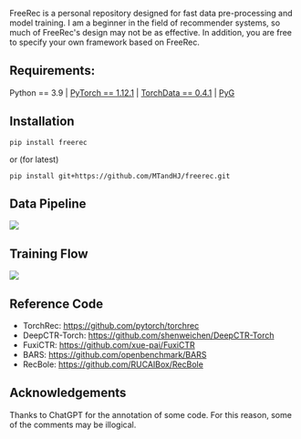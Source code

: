 

FreeRec is a personal repository designed for fast data pre-processing and model training.
I am a beginner in the field of recommender systems, so much of FreeRec's design may not be as effective. In addition, you are free to specify your own framework based on FreeRec.


## Requirements: 

Python == 3.9 | [PyTorch == 1.12.1](https://pytorch.org/) | [TorchData == 0.4.1](https://github.com/pytorch/data) | [PyG](https://pytorch-geometric.readthedocs.io/en/latest/notes/installation.html#)


## Installation

    pip install freerec

or (for latest)

    pip install git+https://github.com/MTandHJ/freerec.git



## Data Pipeline

![](docs/src/pipeline.png)

## Training Flow


![](docs/src/flow.png)


## Reference Code

- TorchRec: https://github.com/pytorch/torchrec 
- DeepCTR-Torch: https://github.com/shenweichen/DeepCTR-Torch
- FuxiCTR: https://github.com/xue-pai/FuxiCTR
- BARS: https://github.com/openbenchmark/BARS
- RecBole: https://github.com/RUCAIBox/RecBole



## Acknowledgements

Thanks to ChatGPT for the annotation of some code. For this reason, some of the comments may be illogical.
